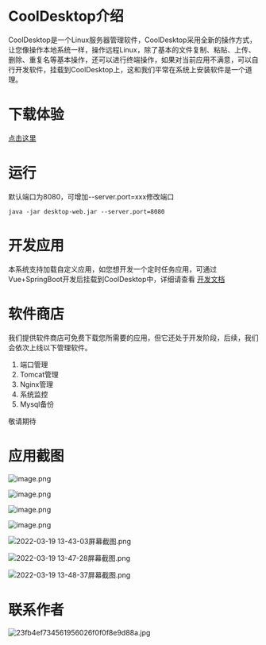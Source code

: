 # CoolDesktop介绍


CoolDesktop是一个Linux服务器管理软件，CoolDesktop采用全新的操作方式，让您像操作本地系统一样，操作远程Linux，除了基本的文件复制、粘贴、上传、删除、重复名等基本操作，还可以进行终端操作，如果对当前应用不满意，可以自行开发软件，挂载到CoolDesktop上，这和我们平常在系统上安装软件是一个道理。

# 下载体验

  [点击这里](https://github.com/houxinlin/cooldesktop/releases/download/v1.0/desktop-web.jar)
# 运行 
默认端口为8080，可增加--server.port=xxx修改端口
```shell
java -jar desktop-web.jar --server.port=8080
```
# 开发应用

本系统支持加载自定义应用，如您想开发一个定时任务应用，可通过Vue+SpringBoot开发后挂载到CoolDesktop中，详细请查看 [ 开发文档 ](https://houxinlin.com/DeveloperCoolDesktop.html)

# 软件商店

我们提供软件商店可免费下载您所需要的应用，但它还处于开发阶段，后续，我们会依次上线以下管理软件。
1. 端口管理
2. Tomcat管理
3. Nginx管理
4. 系统监控
5. Mysql备份

敬请期待
# 应用截图
![image.png](https://p3-juejin.byteimg.com/tos-cn-i-k3u1fbpfcp/9e7d2c3166864a87863820b0dabdc5eb~tplv-k3u1fbpfcp-watermark.image?)


![image.png](https://p6-juejin.byteimg.com/tos-cn-i-k3u1fbpfcp/3b6578cb95bd4b948fd4d8af80a51ce1~tplv-k3u1fbpfcp-watermark.image?)


![image.png](https://p3-juejin.byteimg.com/tos-cn-i-k3u1fbpfcp/4a2ba0942d874805bdec637ee9c1f091~tplv-k3u1fbpfcp-watermark.image?)



![image.png](https://p6-juejin.byteimg.com/tos-cn-i-k3u1fbpfcp/2aa28977c8b7475c930b85d0286619fb~tplv-k3u1fbpfcp-watermark.image?)





![2022-03-19 13-43-03屏幕截图.png](https://p3-juejin.byteimg.com/tos-cn-i-k3u1fbpfcp/e34b4997b46249b1923d33ac0373fe68~tplv-k3u1fbpfcp-watermark.image?)

![2022-03-19 13-47-28屏幕截图.png](https://p1-juejin.byteimg.com/tos-cn-i-k3u1fbpfcp/b5b07120153641459e99482b5b2cb443~tplv-k3u1fbpfcp-watermark.image?)

![2022-03-19 13-48-37屏幕截图.png](https://p1-juejin.byteimg.com/tos-cn-i-k3u1fbpfcp/c141e2dc79e340eda5bb47a94f71bc66~tplv-k3u1fbpfcp-watermark.image?)


# 联系作者


![23fb4ef734561956026f0f0f8e9d88a.jpg](https://p1-juejin.byteimg.com/tos-cn-i-k3u1fbpfcp/26fad3fa2cbb42d8b73f7192608abe55~tplv-k3u1fbpfcp-watermark.image?)
